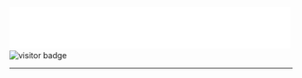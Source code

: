 <img src="assets/greetings.svg" alt=":greet:" />
<img src="https://visitor-badge.laobi.icu/badge?page_id=andikaleonardo.andikaleonardo" alt="visitor badge"/>

___